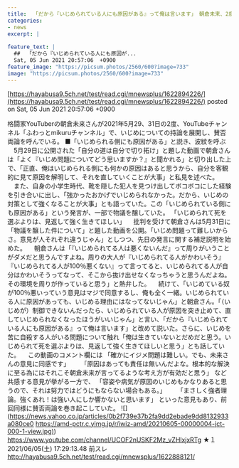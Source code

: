 ```yaml
---
title:  「だから『いじめられている人にも原因がある』って俺は言います」　朝倉未来、2度の持論に賛否両論 ★3  
categories:
- news
excerpt: |
  
feature_text: |
  ##  「だから『いじめられている人にも原因が...
  Sat, 05 Jun 2021 20:57:06  +0900
feature_image: "https://picsum.photos/2560/600?image=733"
image: "https://picsum.photos/2560/600?image=733"
---
```


[https://hayabusa9.5ch.net/test/read.cgi/mnewsplus/1622894226/](https://hayabusa9.5ch.net/test/read.cgi/mnewsplus/1622894226/)
posted on Sat, 05 Jun 2021 20:57:06  +0900

<!--more-->

格闘家YouTuberの朝倉未来さんが2021年5月29、31日の2度、YouTubeチャンネル「ふわっとmikuruチャンネル」で、いじめについての持論を展開し、賛否両論を呼んでいる。 ■「いじめられる側にも原因がある」と説き、波紋を呼ぶ 　5月29日に公開された「自分の道は自分で切り拓け」と題した動画で朝倉さんは「よく『いじめ問題についてどう思いますか？』と聞かれる」と切り出した上で、「正直、俺はいじめられる側にも何かの原因はあると思うから、自分を客観的に見て原因を解明して、それを直していくことが大事」と私見を述べた。 　また、自身の小学生時代、靴を隠した犯人を見つけ出してボコボコにした経験を引き合いに出し、「強かったおかげでいじめられなかった。だから、いじめの対策として強くなることが大事」とも語っていた。この「いじめられている側にも原因がある」という発言が、一部で物議を醸していた。 「いじめられて死を選ぶよりは、見返して強く生きてほしい」 　批判を受けて朝倉さんは5月31日に「物議を醸した件について」と題した動画を公開。「いじめ問題って難しいからさ。意見が人それぞれ違うじゃん」としつつ、先日の発言に関する補足説明を始めた。 　朝倉さんは「『いじめられてる人は悪くないんだ』って周りがいうことがダメだと思うんですよね。周りの大人が『いじめられてる人がかわいそう』『いじめられてる人が100％悪くない』って言ってると、いじめられてる人が自分はかわいそうってなって、そこから抜け出せなくなっちゃうと思うんだよね。その環境を周りが作っていると思う」と熱弁した。 　続けて、「いじめている奴が100％悪いっていう意見はマジで同意するし、俺も全く一緒。いじめられている人に原因があっても、いじめる理由にはなってないじゃん」と朝倉さん。「（いじめが）制御できないんだったら、いじめられている人が原因を突き止めて、直していじめられなくなったほうがいいじゃん」と言い、「だから『いじめられている人にも原因がある』って俺は言います」と改めて説いた。さらに、いじめを苦に自殺する人がいる問題について触れ「俺は生きていないとだめだと思う。いじめられて死を選ぶよりは、見返して強く生きてほしいと思う」とも話していた。 　この動画のコメント欄には 「確かにイジメ問題は難しい。でも、未来さんの意見に同感です」 　　「原因はあっても責任は無いんだよな。根本的な解決に至る為にはそれこそ朝倉未来が言ってるような考え方が有効だと思う」 など共感する意見が挙がる一方で、 「容姿や病気が原因のいじめもかなりあると思うので、それは努力ではどうにもならない場合もある。」 　　「まさしく強者理論。強くあれ！は強い人にしか響かないと思います」 といった意見もあり、前回同様に賛否両論を巻き起こしていた。 ![](https://news.yahoo.co.jp/articles/0b2f739e37b2fa9dd2ebade9dd8132933a080ce0 [https://amd-pctr.c.yimg.jp/r/iwiz-amd/20210605-00000004-jct-000-1-view.jpg)](https://amd-pctr.c.yimg.jp/r/iwiz-amd/20210605-00000004-jct-000-1-view.jpg)) https://www.youtube.com/channel/UCOF2nUSKF2Mz_vZHlxjxRTg ★１　2021/06/05(土) 17:29:13.48 前スレ http://hayabusa9.5ch.net/test/read.cgi/mnewsplus/1622888121/
